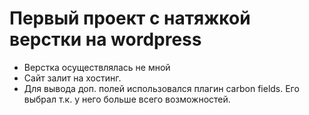 # Первый проект с натяжкой верстки на wordpress

* Верстка осуществлялась не мной
* Сайт залит на хостинг.
* Для вывода доп. полей использовался плагин carbon fields. Его выбрал т.к. у него больше всего возможностей.

